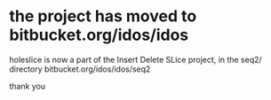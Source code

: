 the project has moved to bitbucket.org/idos/idos
================================================

holeslice is now a part of the Insert Delete SLice project, in the seq2/ directory
	bitbucket.org/idos/idos/seq2

thank you

